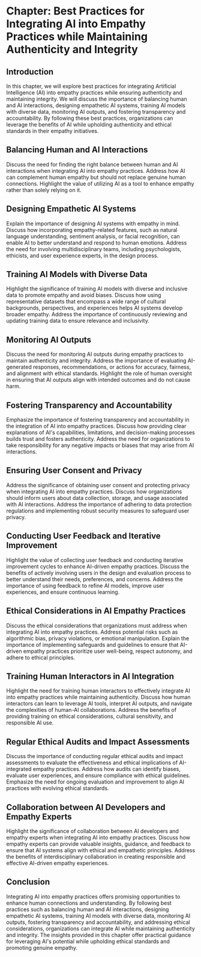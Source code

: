 Chapter: Best Practices for Integrating AI into Empathy Practices while Maintaining Authenticity and Integrity
==============================================================================================================

Introduction
------------

In this chapter, we will explore best practices for integrating Artificial Intelligence (AI) into empathy practices while ensuring authenticity and maintaining integrity. We will discuss the importance of balancing human and AI interactions, designing empathetic AI systems, training AI models with diverse data, monitoring AI outputs, and fostering transparency and accountability. By following these best practices, organizations can leverage the benefits of AI while upholding authenticity and ethical standards in their empathy initiatives.

Balancing Human and AI Interactions
-----------------------------------

Discuss the need for finding the right balance between human and AI interactions when integrating AI into empathy practices. Address how AI can complement human empathy but should not replace genuine human connections. Highlight the value of utilizing AI as a tool to enhance empathy rather than solely relying on it.

Designing Empathetic AI Systems
-------------------------------

Explain the importance of designing AI systems with empathy in mind. Discuss how incorporating empathy-related features, such as natural language understanding, sentiment analysis, or facial recognition, can enable AI to better understand and respond to human emotions. Address the need for involving multidisciplinary teams, including psychologists, ethicists, and user experience experts, in the design process.

Training AI Models with Diverse Data
------------------------------------

Highlight the significance of training AI models with diverse and inclusive data to promote empathy and avoid biases. Discuss how using representative datasets that encompass a wide range of cultural backgrounds, perspectives, and experiences helps AI systems develop broader empathy. Address the importance of continuously reviewing and updating training data to ensure relevance and inclusivity.

Monitoring AI Outputs
---------------------

Discuss the need for monitoring AI outputs during empathy practices to maintain authenticity and integrity. Address the importance of evaluating AI-generated responses, recommendations, or actions for accuracy, fairness, and alignment with ethical standards. Highlight the role of human oversight in ensuring that AI outputs align with intended outcomes and do not cause harm.

Fostering Transparency and Accountability
-----------------------------------------

Emphasize the importance of fostering transparency and accountability in the integration of AI into empathy practices. Discuss how providing clear explanations of AI's capabilities, limitations, and decision-making processes builds trust and fosters authenticity. Address the need for organizations to take responsibility for any negative impacts or biases that may arise from AI interactions.

Ensuring User Consent and Privacy
---------------------------------

Address the significance of obtaining user consent and protecting privacy when integrating AI into empathy practices. Discuss how organizations should inform users about data collection, storage, and usage associated with AI interactions. Address the importance of adhering to data protection regulations and implementing robust security measures to safeguard user privacy.

Conducting User Feedback and Iterative Improvement
--------------------------------------------------

Highlight the value of collecting user feedback and conducting iterative improvement cycles to enhance AI-driven empathy practices. Discuss the benefits of actively involving users in the design and evaluation process to better understand their needs, preferences, and concerns. Address the importance of using feedback to refine AI models, improve user experiences, and ensure continuous learning.

Ethical Considerations in AI Empathy Practices
----------------------------------------------

Discuss the ethical considerations that organizations must address when integrating AI into empathy practices. Address potential risks such as algorithmic bias, privacy violations, or emotional manipulation. Explain the importance of implementing safeguards and guidelines to ensure that AI-driven empathy practices prioritize user well-being, respect autonomy, and adhere to ethical principles.

Training Human Interactors in AI Integration
--------------------------------------------

Highlight the need for training human interactors to effectively integrate AI into empathy practices while maintaining authenticity. Discuss how human interactors can learn to leverage AI tools, interpret AI outputs, and navigate the complexities of human-AI collaborations. Address the benefits of providing training on ethical considerations, cultural sensitivity, and responsible AI use.

Regular Ethical Audits and Impact Assessments
---------------------------------------------

Discuss the importance of conducting regular ethical audits and impact assessments to evaluate the effectiveness and ethical implications of AI-integrated empathy practices. Address how audits can identify biases, evaluate user experiences, and ensure compliance with ethical guidelines. Emphasize the need for ongoing evaluation and improvement to align AI practices with evolving ethical standards.

Collaboration between AI Developers and Empathy Experts
-------------------------------------------------------

Highlight the significance of collaboration between AI developers and empathy experts when integrating AI into empathy practices. Discuss how empathy experts can provide valuable insights, guidance, and feedback to ensure that AI systems align with ethical and empathetic principles. Address the benefits of interdisciplinary collaboration in creating responsible and effective AI-driven empathy experiences.

Conclusion
----------

Integrating AI into empathy practices offers promising opportunities to enhance human connections and understanding. By following best practices such as balancing human and AI interactions, designing empathetic AI systems, training AI models with diverse data, monitoring AI outputs, fostering transparency and accountability, and addressing ethical considerations, organizations can integrate AI while maintaining authenticity and integrity. The insights provided in this chapter offer practical guidance for leveraging AI's potential while upholding ethical standards and promoting genuine empathy.
